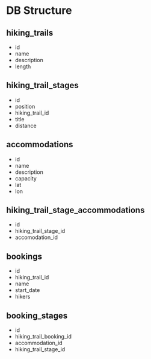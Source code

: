 # DB Structure

## hiking_trails
- id
- name
- description
- length

## hiking_trail_stages
- id
- position
- hiking_trail_id
- title
- distance

## accommodations
- id
- name
- description
- capacity
- lat
- lon

## hiking_trail_stage_accommodations
- id
- hiking_trail_stage_id
- accomodation_id

## bookings
- id
- hiking_trail_id
- name
- start_date
- hikers

## booking_stages
- id
- hiking_trail_booking_id
- accommodation_id
- hiking_trail_stage_id